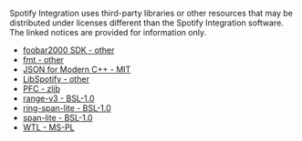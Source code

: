 Spotify Integration uses third-party libraries or other resources that may
be distributed under licenses different than the Spotify Integration software.
The linked notices are provided for information only.

- [foobar2000 SDK - other](licenses/foobar2000%20SDK.txt)
- [fmt - other](licenses/fmt.txt)
- [JSON for Modern C++ - MIT](licenses/JSON%20for%20Modern%20C%2B%2B.txt)
- [LibSpotify - other](licenses/LibSpotify.txt)
- [PFC - zlib](licenses/PFC.txt)
- [range-v3 - BSL-1.0](licenses/range-v3.txt)
- [ring-span-lite - BSL-1.0](licenses/ring-span-lite.txt)
- [span-lite - BSL-1.0](licenses/span-lite.txt)
- [WTL - MS-PL](licenses/WTL.txt)
